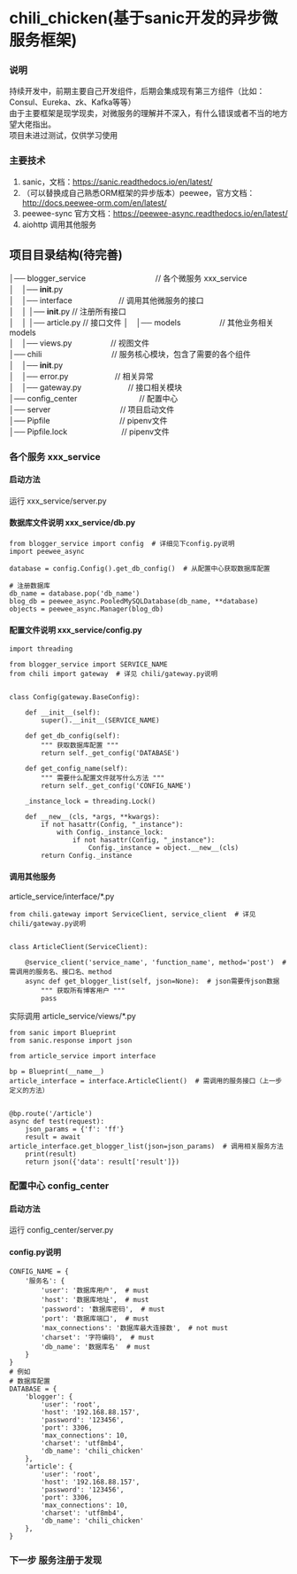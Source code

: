 # chili_chicken(基于sanic开发的异步微服务框架)
### 说明
持续开发中，前期主要自己开发组件，后期会集成现有第三方组件（比如：Consul、Eureka、zk、Kafka等等） \
由于主要框架是现学现卖，对微服务的理解并不深入，有什么错误或者不当的地方望大佬指出。\
项目未进过测试，仅供学习使用 
### 主要技术
1. sanic，文档：https://sanic.readthedocs.io/en/latest/
2. （可以替换成自己熟悉ORM框架的异步版本）peewee，官方文档：http://docs.peewee-orm.com/en/latest/
3. peewee-sync 官方文档：https://peewee-async.readthedocs.io/en/latest/
4. aiohttp 调用其他服务
## 项目目录结构(待完善)
│── blogger_service　　　　　　　　　// 各个微服务  xxx_service \
│　│──  __init__.py                                  \
│　│──  interface　　　　　　// 调用其他微服务的接口 \
│　│  │── __init__.py      // 注册所有接口  \
│　│  │── article.py      // 接口文件
│　│──  models　　　　　// 其他业务相关models \
│　│──  views.py　　　　　// 视图文件 \
│── chili　　　　　　　　　// 服务核心模块，包含了需要的各个组件 \
│　│──  __init__.py                                  \
│　│──  error.py　　　　　　// 相关异常 \
│　│──  gateway.py　　　　　　// 接口相关模块 \
│── config_center　　　　　　　　// 配置中心 \
│── server　　　　　　　　　// 项目启动文件 \
│── Pipfile　　　　　　　　　// pipenv文件 \
│── Pipfile.lock　　　　　　　// pipenv文件

### 各个服务  xxx_service
#### 启动方法
运行 xxx_service/server.py
#### 数据库文件说明 xxx_service/db.py
```cython
from blogger_service import config  # 详细见下config.py说明
import peewee_async

database = config.Config().get_db_config()  # 从配置中心获取数据库配置

# 注册数据库
db_name = database.pop('db_name')
blog_db = peewee_async.PooledMySQLDatabase(db_name, **database)
objects = peewee_async.Manager(blog_db)
```
#### 配置文件说明 xxx_service/config.py
```cython
import threading

from blogger_service import SERVICE_NAME
from chili import gateway  # 详见 chili/gateway.py说明


class Config(gateway.BaseConfig):

    def __init__(self):
        super().__init__(SERVICE_NAME)

    def get_db_config(self):
        """ 获取数据库配置 """
        return self._get_config('DATABASE')
    
    def get_config_name(self):
        """ 需要什么配置文件就写什么方法 """
        return self._get_config('CONFIG_NAME')
    
    _instance_lock = threading.Lock()

    def __new__(cls, *args, **kwargs):
        if not hasattr(Config, "_instance"):
            with Config._instance_lock:
                if not hasattr(Config, "_instance"):
                    Config._instance = object.__new__(cls)
        return Config._instance
```
#### 调用其他服务  
article_service/interface/*.py
```cython
from chili.gateway import ServiceClient, service_client  # 详见 chili/gateway.py说明


class ArticleClient(ServiceClient):

    @service_client('service_name', 'function_name', method='post')  # 需调用的服务名、接口名、method
    async def get_blogger_list(self, json=None):  # json需要传json数据
        """ 获取所有博客用户 """
        pass
```
实际调用 article_service/views/*.py
```cython
from sanic import Blueprint
from sanic.response import json

from article_service import interface

bp = Blueprint(__name__)
article_interface = interface.ArticleClient()  # 需调用的服务接口（上一步定义的方法）


@bp.route('/article')
async def test(request):
    json_params = {'f': 'ff'}
    result = await article_interface.get_blogger_list(json=json_params)  # 调用相关服务方法
    print(result)
    return json({'data': result['result']})
```


### 配置中心 config_center
#### 启动方法
运行 config_center/server.py
#### config.py说明
```cython
CONFIG_NAME = {
    '服务名': {
        'user': '数据库用户',  # must
        'host': '数据库地址',  # must
        'password': '数据库密码',  # must
        'port': '数据库端口',  # must
        'max_connections': '数据库最大连接数',  # not must
        'charset': '字符编码',  # must
        'db_name': '数据库名'  # must
    }
}
# 例如
# 数据库配置
DATABASE = {
    'blogger': {
        'user': 'root',
        'host': '192.168.88.157',
        'password': '123456',
        'port': 3306,
        'max_connections': 10,
        'charset': 'utf8mb4',
        'db_name': 'chili_chicken'
    },
    'article': {
        'user': 'root',
        'host': '192.168.88.157',
        'password': '123456',
        'port': 3306,
        'max_connections': 10,
        'charset': 'utf8mb4',
        'db_name': 'chili_chicken'
    },
}
```
### 下一步 服务注册于发现